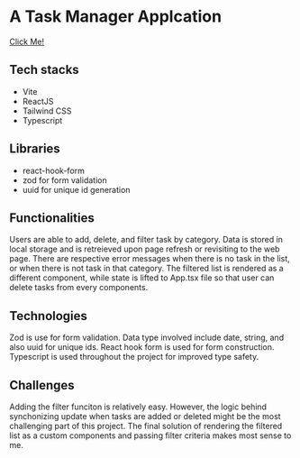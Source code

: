 <h1>A Task Manager Applcation</h1>
<a href="https://elegant-biscochitos-051a4c.netlify.app/">Click Me!</a>
<h2>Tech stacks</h2>
<ul>
   <li>Vite</li>
   <li>ReactJS</li>
   <li>Tailwind CSS</li>
   <li>Typescript</li>
</ul>
<h2>Libraries</h2>
<ul>
   <li>react-hook-form</li>
   <li>zod for form validation</li>
   <li>uuid for unique id generation</li>
</ul>

<h2>Functionalities</h2>
<p>Users are able to add, delete, and filter task by category. Data is stored in local storage and is retreieved upon page refresh or revisiting to the web page. There are respective error messages when there is no task in the list, or when there is not task in that category. The filtered list is rendered as a different component, while state is lifted to App.tsx file so that user can delete tasks from every components.</p>

<h2>Technologies</h2>
<p>Zod is use for form validation. Data type involved include date, string, and also uuid for unique ids. React hook form is used for form construction. Typescript is used throughout the project for improved type safety.</p>

<h2>Challenges</h2>
<p>Adding the filter funciton is relatively easy. However, the logic behind synchonizing update when tasks are added or deleted might be the most challenging part of this project. The final solution of rendering the filtered list as a custom components and passing filter criteria makes most sense to me.</p>
